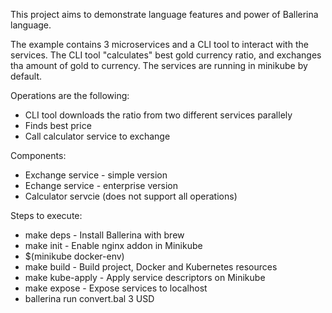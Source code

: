 This project aims to demonstrate language features and power of Ballerina language.

The example contains 3 microservices and a CLI tool to interact with the services.
The CLI tool "calculates" best gold currency ratio, and exchanges tha amount of gold to currency. The services are running in minikube by default.

Operations are the following:
 * CLI tool downloads the ratio from two different services parallely
 * Finds best price
 * Call calculator service to exchange

Components:
 * Exchange service - simple version
 * Echange service - enterprise version
 * Calculator servcie (does not support all operations)

 Steps to execute:
  * make deps - Install Ballerina with brew
  * make init - Enable nginx addon in Minikube
  * $(minikube docker-env)
  * make build - Build project, Docker and Kubernetes resources
  * make kube-apply - Apply service descriptors on Minikube
  * make expose - Expose services to localhost
  * ballerina run convert.bal 3 USD